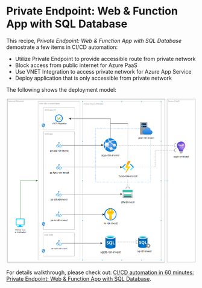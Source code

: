 # Private Endpoint: Web & Function App with SQL Database

This recipe, _Private Endpoint: Web & Function App with SQL Database_ demostrate a few items in CI/CD automation:

- Utilize Private Endpoint to provide accessible route from private network
- Block access from public internet for Azure PaaS
- Use VNET Integration to access private network for Azure App Service
- Deploy application that is only accessible from private network

The following shows the deployment model:

![](internal-web-func-sql.png)

For details walkthrough, please check out: [CI/CD automation in 60 minutes: Private Endpoint: Web & Function App with SQL Database](https://raideen.ca/2022/10/25/private-endpoint-web-function-app-with-sql-database).
